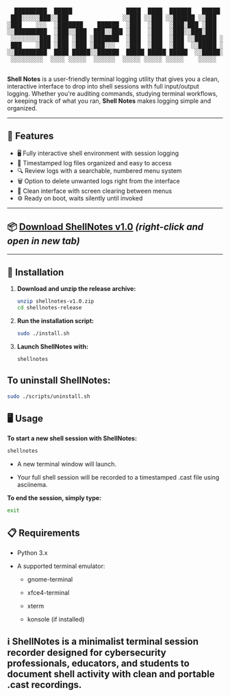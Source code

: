 <div align="center">
<pre>
  █████████  █████               ████  ████  ██████   █████           █████                    
 ███░░░░░███░░███               ░░███ ░░███ ░░██████ ░░███           ░░███                     
░███    ░░░  ░███████    ██████  ░███  ░███  ░███░███ ░███   ██████  ███████    ██████   █████ 
░░█████████  ░███░░███  ███░░███ ░███  ░███  ░███░░███░███  ███░░███░░░███░    ███░░███ ███░░  
 ░░░░░░░░███ ░███ ░███ ░███████  ░███  ░███  ░███ ░░██████ ░███ ░███  ░███    ░███████ ░░█████ 
 ███    ░███ ░███ ░███ ░███░░░   ░███  ░███  ░███  ░░█████ ░███ ░███  ░███ ███░███░░░   ░░░░███
░░█████████  ████ █████░░██████  █████ █████ █████  ░░█████░░██████   ░░█████ ░░██████  ██████ 
 ░░░░░░░░░  ░░░░ ░░░░░  ░░░░░░  ░░░░░ ░░░░░ ░░░░░    ░░░░░  ░░░░░░     ░░░░░   ░░░░░░  ░░░░░░  
                                                                                               
                                                                                               
</pre>
</div>

**Shell Notes** is a user-friendly terminal logging utility that gives you a clean, interactive interface to drop into shell sessions with full input/output logging. Whether you're auditing commands, studying terminal workflows, or keeping track of what you ran, **Shell Notes** makes logging simple and organized.

---

## 🧰 Features

- 🖥️ Fully interactive shell environment with session logging
- 📂 Timestamped log files organized and easy to access
- 🔍 Review logs with a searchable, numbered menu system
- 🗑️ Option to delete unwanted logs right from the interface
- 🧼 Clean interface with screen clearing between menus
- ⚙️ Ready on boot, waits silently until invoked

---

## 📦 [Download ShellNotes v1.0](https://github.com/cgarey2014/shell_notes/releases/tag/v1.0) *(right-click and open in new tab)*

---

## 🚀 Installation

1. **Download and unzip the release archive:**
   ```bash
   unzip shellnotes-v1.0.zip
   cd shellnotes-release
   ```
2. **Run the installation script:**

   ```bash
   sudo ./install.sh
   ```

4. **Launch ShellNotes with:**

   ```bash
   shellnotes
   ```

## To uninstall ShellNotes:

   ```bash
   sudo ./scripts/uninstall.sh
   ```

## 🖥️ Usage
**To start a new shell session with ShellNotes:**

   ```bash
   shellnotes
   ```

- A new terminal window will launch.

- Your full shell session will be recorded to a timestamped .cast file using asciinema.

**To end the session, simply type:**

   ```bash
   exit
   ```

## 📋 Requirements
- Python 3.x

- A supported terminal emulator:

  - gnome-terminal

  - xfce4-terminal

  - xterm

  - konsole (if installed)

## ℹ️ ShellNotes is a minimalist terminal session recorder designed for cybersecurity professionals, educators, and students to document shell activity with clean and portable .cast recordings.
